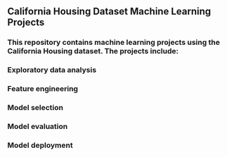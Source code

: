 ## California Housing Dataset Machine Learning Projects

### This repository contains machine learning projects using the California Housing dataset. The projects include:

### Exploratory data analysis
### Feature engineering
### Model selection
### Model evaluation
### Model deployment
